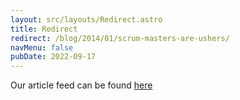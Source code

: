 ```yaml
---
layout: src/layouts/Redirect.astro
title: Redirect
redirect: /blog/2014/01/scrum-masters-are-ushers/
navMenu: false
pubDate: 2022-09-17
---
```

<div>
Our article feed can be found <a href="/blog/2014/01/scrum-masters-are-ushers/">here</a>
</div>
